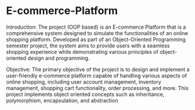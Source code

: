 # E-commerce-Platform
Introduction: The project (OOP based) is an E-commerce Platform that is a comprehensive system designed to simulate the functionalities of an online shopping platform. Developed as part of an Object-Oriented Programming semester project, the system aims to provide users with a seamless shopping experience while demonstrating various principles of object-oriented design and programming. 

Objective: The primary objective of the project is to design and implement a user-friendly e-commerce platform capable of handling various aspects of online shopping, including user account management, inventory management, shopping cart functionality, order processing, and more. This project implements object oriented concepts such as inheritance, polymorphism, encapsulation, and abstraction

 
